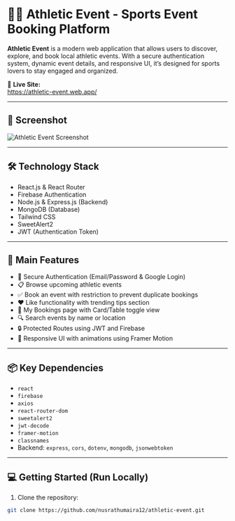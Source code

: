 # 🏃‍♂️ Athletic Event - Sports Event Booking Platform

**Athletic Event** is a modern web application that allows users to discover, explore, and book local athletic events. With a secure authentication system, dynamic event details, and responsive UI, it’s designed for sports lovers to stay engaged and organized.

🔗 **Live Site:**  
https://athletic-event.web.app/

---

## 📸 Screenshot

![Athletic Event Screenshot](https://user-images.githubusercontent.com/yourusername/your-screenshot-link.png)
<!-- Replace with actual uploaded screenshot URL -->

---

## 🛠️ Technology Stack

- React.js & React Router  
- Firebase Authentication  
- Node.js & Express.js (Backend)  
- MongoDB (Database)  
- Tailwind CSS  
- SweetAlert2  
- JWT (Authentication Token)  

---

## 🚀 Main Features

- 🔐 Secure Authentication (Email/Password & Google Login)  
- 📋 Browse upcoming athletic events  
- ✅ Book an event with restriction to prevent duplicate bookings  
- ❤️ Like functionality with trending tips section  
- 🧾 My Bookings page with Card/Table toggle view  
- 🔍 Search events by name or location  
- 🔒 Protected Routes using JWT and Firebase  
- 🎨 Responsive UI with animations using Framer Motion  

---

## 📦 Key Dependencies

- `react`  
- `firebase`  
- `axios`  
- `react-router-dom`  
- `sweetalert2`  
- `jwt-decode`  
- `framer-motion`  
- `classnames`  
- Backend: `express`, `cors`, `dotenv`, `mongodb`, `jsonwebtoken`

---

## 💻 Getting Started (Run Locally)

1. Clone the repository:

```bash
git clone https://github.com/nusrathumaira12/athletic-event.git
